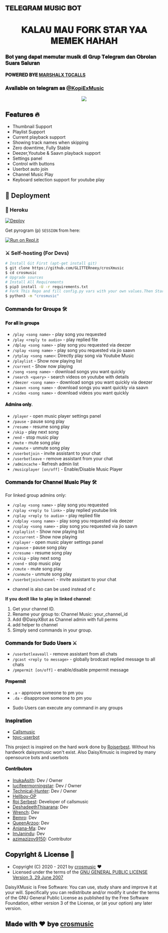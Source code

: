 <h2 align="centre">𝐓𝐄𝐋𝐄𝐆𝐑𝐀𝐌 𝐌𝐔𝐒𝐈𝐂 𝐁𝐎𝐓 </h2>

<h1 align="center">𝐊𝐀𝐋𝐀𝐔 𝐌𝐀𝐔 𝐅𝐎𝐑𝐊 𝐒𝐓𝐀𝐑 𝐘𝐀𝐀 𝐌𝐄𝐌𝐄𝐊 𝐇𝐀𝐇𝐀𝐇</h1>

### 𝐁𝐨𝐭 𝐲𝐚𝐧𝐠 𝐝𝐚𝐩𝐚𝐭 𝐦𝐞𝐦𝐮𝐭𝐚𝐫 𝐦𝐮𝐬𝐢𝐤 𝐝𝐢 𝐆𝐫𝐮𝐩 𝐓𝐞𝐥𝐞𝐠𝐫𝐚𝐦 𝐝𝐚𝐧 𝐎𝐛𝐫𝐨𝐥𝐚𝐧 𝐒𝐮𝐚𝐫𝐚 𝐒𝐚𝐥𝐮𝐫𝐚𝐧
#### 𝐏𝐎𝐖𝐄𝐑𝐄𝐃 𝐁𝐘𝐄 [MARSHALX TGCALLS](https://github.com/MarshalX/tgcalls)
### 𝐀𝐯𝐚𝐢𝐥𝐚𝐛𝐥𝐞 𝐨𝐧 𝐭𝐞𝐥𝐞𝐠𝐫𝐚𝐦 𝐚𝐬 [@KopiExMusic](https://t.me/KopiExMusic)

<p align="center">
  <img src="https://telegra.ph/file/cc08082d89e52ea154bd9.jpg">
</p>

<h2> 𝐅𝐞𝐚𝐭𝐮𝐫𝐞𝐬 🔥 </h2>

- Thumbnail Support
- Playlist Support
- Current playback support
- Showing track names when skipping
- Zero downtime, Fully Stable
- Deezer,Youtube & Saavn playback support
- Settings panel
- Control with buttons
- Userbot auto join
- Channel Music Play
- Keyboard selection support for youtube play

## 🚀 Deployment

### 💜 Heroku

[![Deploy](https://www.herokucdn.com/deploy/button.svg)](https://heroku.com/deploy?template=https://github.com/Kayoshimabes/crosXmusic)

Get pyrogram (p)  `SESSION` from here:

[![Run on Repl.it](https://repl.it/badge/github/ChankitSaini/GenerateStringSession)](https://replit.com/@ChankitSaini/GenerateStringSession)

### ⚔ Self-hosting (For Devs) 
```sh
# Install Git First (apt-get install git)
$ git clone https://github.com/GLITTERneey/crosXmusic
$ cd crosmusic
# Upgrade sources
# Install All Requirements 
$ pip3 install -U -r requirements.txt
# Fork This Repo and fill config.py vars with your own values.Then Start The Bot
$ python3 -m "crosmusic"
```

### 𝐂𝐨𝐦𝐦𝐚𝐧𝐝𝐬 𝐟𝐨𝐫 𝐆𝐫𝐨𝐮𝐩𝐬 🛠
#### 𝐅𝐨𝐫 𝐚𝐥𝐥 𝐢𝐧 𝐠𝐫𝐨𝐮𝐩𝐬

- `/play <song name>` - play song you requested
- `/play <reply to audio>` - play replied file
- `/dplay <song name>` - play song you requested via deezer
- `/splay <song name>` - play song you requested via jio saavn
- `/ytplay <song name>`: Directly play song via Youtube Music
- `/playlist` - Show now playing list
- `/current` - Show now playing
- `/song <song name>` - download songs you want quickly
- `/search <query>` - search videos on youtube with details
- `/deezer <song name>` - download songs you want quickly via deezer
- `/saavn <song name>` - download songs you want quickly via saavn
- `/video <song name>` - download videos you want quickly

#### 𝐀𝐝𝐦𝐢𝐧𝐬 𝐨𝐧𝐥𝐲.
- `/player` - open music player settings panel
- `/pause` - pause song play
- `/resume` - resume song play
- `/skip` - play next song
- `/end` - stop music play
- `/mute` - mute song play
- `/unmute` - unmute song play
- `/userbotjoin` - invite assistant to your chat
- `/userbotleave` - remove assistant from your chat
- `/admincache` - Refresh admin list
- `/musicplayer [on/off]` - Enable/Disable Music Player

### 𝐂𝐨𝐦𝐦𝐚𝐧𝐝𝐬 𝐟𝐨𝐫 𝐂𝐡𝐚𝐧𝐧𝐞𝐥 𝐌𝐮𝐬𝐢𝐜 𝐏𝐥𝐚𝐲 🛠
For linked group admins only:
- `/cplay <song name>` - play song you requested
- `/cplay <reply to link>` - play replied youtube link
- `/cplay <reply to audio>` - play replied file
- `/cdplay <song name>` - play song you requested via deezer
- `/csplay <song name>` - play song you requested via jio saavn
- `/cplaylist` - Show now playing list
- `/cccurrent` - Show now playing
- `/cplayer` - open music player settings panel
- `/cpause` - pause song play
- `/cresume` - resume song play
- `/cskip` - play next song
- `/cend` - stop music play
- `/cmute` - mute song play
- `/cunmute` - unmute song play
- `/userbotjoinchannel` - invite assistant to your chat
* channel is also can be used instead of c

𝐈𝐟 𝐲𝐨𝐮 𝐝𝐨𝐧𝐥𝐭 𝐥𝐢𝐤𝐞 𝐭𝐨 𝐩𝐥𝐚𝐲 𝐢𝐧 𝐥𝐢𝐧𝐤𝐞𝐝 𝐜𝐡𝐚𝐧𝐧𝐞𝐥:
 1. Get your channel ID.
 2. Rename your group to: Channel Music: your_channel_id
 3. Add @DaisyXBot as Channel admin with full perms
 4. add helper to channel
 5. Simply send commands in your group.

### 𝐂𝐨𝐦𝐦𝐚𝐧𝐝𝐬 𝐟𝐨𝐫 𝐒𝐮𝐝𝐨 𝐔𝐬𝐞𝐫𝐬 ⚔️
- `/userbotleaveall` - remove assistant from all chats
- `/gcast <reply to message>` - globally brodcast replied message to all chats
- `/pmpermit [on/off]` - enable/disable pmpermit message

#### 𝐏𝐦𝐩𝐞𝐫𝐦𝐢𝐭
- `.a` - approove someone to pm you
- `.da` - disapproove someone to pm you
+ Sudo Users can execute any command in any groups



### 𝐈𝐧𝐬𝐩𝐢𝐫𝐚𝐭𝐢𝐨𝐧
- [Callsmusic](http://github.com/callsmusic/callsmusic)
- [tgvc-userbot](https://github.com/callsmusic/tgvc-userbot)

This project is inspired on the hard work done by [Rojserbest](http://github.com/rojserbest). Without his hardwork daisyxmusic won't exist. 
Also DaisyXmusic is inspired by many opensource bots and userbots

#### 𝐂𝐨𝐧𝐭𝐫𝐢𝐛𝐮𝐭𝐨𝐫𝐬
- [InukaAsith](https://github.com/InukaAsith): Dev / Owner
- [lucifeermorningstar](https://github.com/lucifeermorningstar): Dev / Owner
- [Technical-Hunter](https://github.com/Technical-Hunter): Dev / Owner
- [Hellboy-OP](https://github.com/hellboy-op)
- [Roj Serbest](http://github.com/rojserbest): Developer of callsmusic 
- [DeshadeethThisarana](https://github.com/deshadeeth-thisarana): Dev
- [Wrench](https://github.com/EverythingSuckz/): Dev
- [Bemro](https://github.com/bemroofficial): Dev
- [QueenArzoo](https://github.com/QueenArzoo): Dev
- [Anjana-Ma](https://github.com/Anjana-Ma): Dev
- [ImJanindu](https://github.com/ImJanindu): Dev
- [azimazizov9150](https://github.com/azimazizov9150): Contributor


## 𝐂𝐨𝐩𝐲𝐫𝐢𝐠𝐡𝐭 & 𝐋𝐢𝐜𝐞𝐧𝐬𝐞 👮

 - Copyright (C) 2020 - 2021 by [crosmusic](https://github.com/GLITTERneey) ❤️️
 - Licensed under the terms of the [GNU GENERAL PUBLIC LICENSE Version 3, 29 June 2007](https://github.com/GLITTERneey/crosXmusic/blob/master/LICENSE)
    
DaisyXMusic is Free Software: You can use, study share and improve it at your will. Specifically you can redistribute and/or modify it under the terms of the GNU General Public License as published by the Free Software Foundation, either version 3 of the License, or (at your option) any later version.    
## 𝐌𝐚𝐝𝐞 𝐰𝐢𝐭𝐡 ♥️ 𝐛𝐲𝐞 [crosmusic](https://github.com/GLITTERneey)
